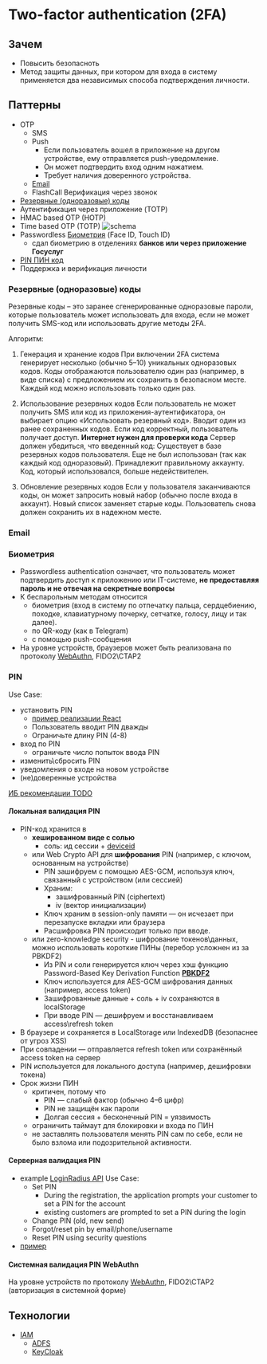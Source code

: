 # Two-factor authentication (2FA)

## Зачем

- Повысить безопасноть
- Метод защиты данных, при котором для входа в систему применяется два независимых способа подтверждения личности.

## Паттерны

- OTP
  - SMS
  - Push
    - Если пользователь вошел в приложение на другом устройстве, ему отправляется push-уведомление.
    - Он может подтвердить вход одним нажатием.
    - Требует наличия доверенного устройства.
  - [Email](#email)
  - FlashCall Верификация через звонок
- [Резервные (одноразовые) коды](#резервные-одноразовые-коды)
- Аутентификация через приложение (TOTP)
- HMAC based OTP (HOTP)
- Time based OTP (TOTP) ![schema](https://substackcdn.com/image/fetch/w_1456,c_limit,f_webp,q_auto:good,fl_progressive:steep/https%3A%2F%2Fsubstack-post-media.s3.amazonaws.com%2Fpublic%2Fimages%2Fb885be28-b049-48fc-ad76-7416314dd4c3_3096x3603.jpeg)
- Passwordless [Биометрия](#биометрия) (Face ID, Touch ID)
  - сдал биометрию в отделениях __банков или через приложение Госуслуг__
- [PIN ПИН код](#pin)
- Поддержка и верификация личности

### Резервные (одноразовые) коды

Резервные коды – это заранее сгенерированные одноразовые пароли, которые пользователь может использовать для входа, если не может получить SMS-код или использовать другие методы 2FA.

Алгоритм:

1. Генерация и хранение кодов
При включении 2FA система генерирует несколько (обычно 5–10) уникальных одноразовых кодов.
Коды отображаются пользователю один раз (например, в виде списка) с предложением их сохранить в безопасном месте.
Каждый код можно использовать только один раз.

2. Использование резервных кодов
Если пользователь не может получить SMS или код из приложения-аутентификатора, он выбирает опцию «Использовать резервный код».
Вводит один из ранее сохраненных кодов.
Если код корректный, пользователь получает доступ.
  __Интернет нужен для проверки кода__ Сервер должен убедиться, что введенный код:
    Существует в базе резервных кодов пользователя.
    Еще не был использован (так как каждый код одноразовый).
    Принадлежит правильному аккаунту.
Код, который использовался, больше недействителен.

3. Обновление резервных кодов
Если у пользователя заканчиваются коды, он может запросить новый набор (обычно после входа в аккаунт).
Новый список заменяет старые коды.
Пользователь снова должен сохранить их в надежном месте.

### Email

### Биометрия

- Passwordless authentication означает, что пользователь может подтвердить доступ к приложению или IT-системе, __не предоставляя пароль и не отвечая на секретные вопросы__
- К беспарольным методам относится
  - биометрия (вход в систему по отпечатку пальца, сердцебиению, походке, клавиатурному почерку, сетчатке, голосу, лицу и так далее).
  - по QR-коду (как в Telegram)
  - с помощью push-сообщения
- На уровне устройств, браузеров может быть реализована по протоколу [WebAuthn](../../technology/protocols.integration/webauthn.md), FIDO2\CTAP2

### PIN

Use Case:

- установить PIN
  - [пример реализации React](https://blog.openreplay.com/securing-pin-input/)
  - Пользователь вводит PIN дважды
  - Ограничьте длину PIN (4-8)
- вход по PIN
  - ограничьте число попыток ввода PIN
- изменить\сбросить PIN
- уведомления о входе на новом устройстве
- (не)доверенные устройства

[ИБ рекомендации TODO](https://fi5t.xyz/posts/pin-code-authentication-rfc/)

#### Локальная валидация PIN

- PIN-код хранится в
  - __хешированном виде с солью__
    - соль: ид сессии + [deviceid](../../technology/fingerprint.md)
  - или Web Crypto API для __шифрования__ PIN (например, с ключом, основанным на устройстве)
    - PIN зашифруем с помощью AES-GCM, используя ключ, связанный с устройством (или сессией)
    - Храним:
      - зашифрованный PIN (ciphertext)
      - iv (вектор инициализации)
    - Ключ храним в session-only памяти — он исчезает при перезапуске вкладки или браузера
    - Расшифровка PIN происходит только при вводе.
  - или zero-knowledge security - шифрование токенов\данных, можно использовать короткие ПИНы (перебор усложнен из за PBKDF2)
    - Из PIN и соли генерируется ключ через хэш функцию Password-Based Key Derivation Function [__PBKDF2__](https://www.securitylab.ru/analytics/427930.php)
    - Ключ используется для AES-GCM шифрования данных (например, access token)
    - Зашифрованные данные + соль + iv сохраняются в localStorage
    - При вводе PIN — дешифруем и восстанавливаем access\refresh token
- В браузере и сохраняется в LocalStorage или IndexedDB (безопаснее от угроз XSS)
- При совпадении — отправляется refresh token или сохранённый access token на сервер
- PIN используется для локального доступа (например, дешифровки токена)
- Срок жизни ПИН  
  - критичен, потому что
    - PIN — слабый фактор (обычно 4–6 цифр)
    - PIN не защищён как пароли
    - Долгая сессия + бесконечный PIN = уязвимость
  - ограничить таймаут для блокировки и входа по ПИН
  - не заставлять пользователя менять PIN сам по себе, если не было взлома или подозрительной активности.

#### Серверная валидация PIN

- example [LoginRadius API](https://www.loginradius.com/legacy/docs/api/v2/customer-identity-api/pin-authentication/overview/#partdeployment2) Use Case:
  - Set PIN
    - During the registration, the application prompts your customer to set a PIN for the account
    - existing customers are prompted to set a PIN during the login
  - Change PIN (old, new send)
  - Forgot/reset pin by email/phone/username
  - Reset PIN using security questions
- [пример](https://fi5t.xyz/posts/pin-code-authentication-rfc/)

#### Системная валидация PIN WebAuthn

На уровне устройств по протоколу [WebAuthn](../../technology/protocols.integration/webauthn.md), FIDO2\CTAP2 (авторизация в системной форме)

## Технологии

- [IAM](../system.class/iam.md#технологии)
  - [ADFS](../../technology/middleware/iam/iam.adfs.md)
  - [KeyCloak](../../technology/middleware/iam/iam.keycloak.md)

